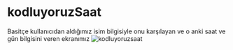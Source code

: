 # kodluyoruzSaat
Basitçe kullanıcıdan aldığımız isim bilgisiyle onu karşılayan ve o anki  saat ve gün bilgisini veren ekranımız
![kodluyoruzsaat](https://user-images.githubusercontent.com/67616684/162569194-2c179e44-6429-4b33-93a6-dbabdc8a51f2.png)
